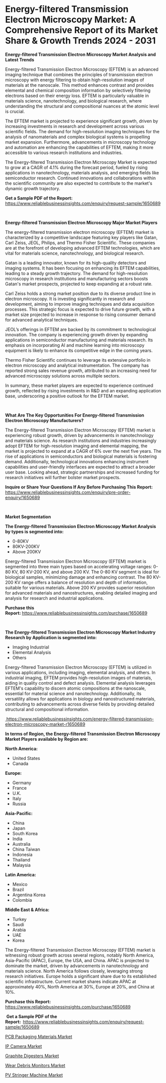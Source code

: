 <p><h1>Energy-filtered Transmission Electron Microscopy Market: A Comprehensive Report of its Market Share & Growth Trends 2024 - 2031</h1></p><p><strong>Energy-filtered Transmission Electron Microscopy Market Analysis and Latest Trends</strong></p>
<p><p>Energy-filtered Transmission Electron Microscopy (EFTEM) is an advanced imaging technique that combines the principles of transmission electron microscopy with energy filtering to obtain high-resolution images of materials at the nanoscale. This method enhances contrast and provides elemental and chemical composition information by selectively filtering electrons based on their energy loss. EFTEM is particularly valuable in materials science, nanotechnology, and biological research, where understanding the structural and compositional nuances at the atomic level is crucial.</p><p>The EFTEM market is projected to experience significant growth, driven by increasing investments in research and development across various scientific fields. The demand for high-resolution imaging techniques for the analysis of nanomaterials and complex biological systems is propelling market expansion. Furthermore, advancements in microscopy technology and automation are enhancing the capabilities of EFTEM, making it more accessible to various research institutions and industries.</p><p>The Energy-filtered Transmission Electron Microscopy Market is expected to grow at a CAGR of 4.1% during the forecast period, fueled by rising applications in nanotechnology, materials analysis, and emerging fields like semiconductor research. Continued innovations and collaborations within the scientific community are also expected to contribute to the market's dynamic growth trajectory.</p></p>
<p><strong>Get a Sample PDF of the Report:&nbsp;</strong> <a href="https://www.reliablebusinessinsights.com/enquiry/request-sample/1650689?utm_campaign=39&utm_medium=2&utm_source=Github&utm_content=ia&utm_term=03102024&utm_id=energy-filtered-transmission-electron-microscopy">https://www.reliablebusinessinsights.com/enquiry/request-sample/1650689</a></p>
<p>&nbsp;</p>
<p><strong>Energy-filtered Transmission Electron Microscopy Major Market Players</strong></p>
<p><p>The energy-filtered transmission electron microscopy (EFTEM) market is characterized by a competitive landscape featuring key players like Gatan, Carl Zeiss, JEOL, Philips, and Thermo Fisher Scientific. These companies are at the forefront of developing advanced EFTEM technologies, which are vital for materials science, nanotechnology, and biological research.</p><p>Gatan is a leading innovator, known for its high-quality detectors and imaging systems. It has been focusing on enhancing its EFTEM capabilities, leading to a steady growth trajectory. The demand for high-resolution microscopy in research institutions and manufacturing sectors boosts Gatan's market prospects, projected to keep expanding at a robust rate.</p><p>Carl Zeiss holds a strong market position due to its diverse product line in electron microscopy. It is investing significantly in research and development, aiming to improve imaging techniques and data acquisition processes. This strategic focus is expected to drive future growth, with a market size projected to increase in response to rising consumer demand for advanced analytical techniques.</p><p>JEOL’s offerings in EFTEM are backed by its commitment to technological innovation. The company is experiencing growth driven by expanding applications in semiconductor manufacturing and materials research. Its emphasis on incorporating AI and machine learning into microscopy equipment is likely to enhance its competitive edge in the coming years.</p><p>Thermo Fisher Scientific continues to leverage its extensive portfolio in electron microscopy and analytical instrumentation. The company has reported strong sales revenue growth, attributed to an increasing need for advanced microscopy solutions across multiple sectors.</p><p>In summary, these market players are expected to experience continued growth, reflected by rising investments in R&D and an expanding application base, underscoring a positive outlook for the EFTEM market.</p></p>
<p>&nbsp;</p>
<p><strong>What Are The Key Opportunities For Energy-filtered Transmission Electron Microscopy Manufacturers?</strong></p>
<p><p>The Energy-filtered Transmission Electron Microscopy (EFTEM) market is experiencing robust growth, driven by advancements in nanotechnology and materials science. As research institutions and industries increasingly adopt EFTEM for high-resolution imaging and elemental mapping, the market is projected to expand at a CAGR of 6% over the next five years. The rise of applications in semiconductors and biological materials is fostering demand. Additionally, technological innovations enhancing instrument capabilities and user-friendly interfaces are expected to attract a broader user base. Looking ahead, strategic partnerships and increased funding for research initiatives will further bolster market prospects.</p></p>
<p><strong>Inquire or Share Your Questions If Any Before Purchasing This Report:</strong> <a href="https://www.reliablebusinessinsights.com/enquiry/pre-order-enquiry/1650689?utm_campaign=39&utm_medium=2&utm_source=Github&utm_content=ia&utm_term=03102024&utm_id=energy-filtered-transmission-electron-microscopy">https://www.reliablebusinessinsights.com/enquiry/pre-order-enquiry/1650689</a></p>
<p>&nbsp;</p>
<p><strong>Market Segmentation</strong></p>
<p><strong>The Energy-filtered Transmission Electron Microscopy Market Analysis by types is segmented into:</strong></p>
<p><ul><li>0-80KV</li><li>80KV-200KV</li><li>Above 200KV</li></ul></p>
<p><p>Energy-filtered Transmission Electron Microscopy (EFTEM) market is segmented into three main types based on accelerating voltage ranges: 0-80 KV, 80 KV-200 KV, and above 200 KV. The 0-80 KV segment is ideal for biological samples, minimizing damage and enhancing contrast. The 80 KV-200 KV range offers a balance of resolution and depth of information, suitable for various materials. Above 200 KV provides superior resolution for advanced materials and nanostructures, enabling detailed imaging and analysis for research and industrial applications.</p></p>
<p><strong>Purchase this Report:&nbsp;</strong><a href="https://www.reliablebusinessinsights.com/purchase/1650689?utm_campaign=39&utm_medium=2&utm_source=Github&utm_content=ia&utm_term=03102024&utm_id=energy-filtered-transmission-electron-microscopy">https://www.reliablebusinessinsights.com/purchase/1650689</a></p>
<p>&nbsp;</p>
<p><strong>The Energy-filtered Transmission Electron Microscopy Market Industry Research by Application is segmented into:</strong></p>
<p><ul><li>Imaging Industrial</li><li>Elemental Analysis</li><li>Others</li></ul></p>
<p><p>Energy-filtered Transmission Electron Microscopy (EFTEM) is utilized in various applications, including imaging, elemental analysis, and others. In industrial imaging, EFTEM provides high-resolution images of materials, aiding in quality control and defect analysis. Elemental analysis leverages EFTEM's capability to discern atomic compositions at the nanoscale, essential for material science and nanotechnology. Additionally, its versatility allows for applications in biology and nanostructured materials, contributing to advancements across diverse fields by providing detailed structural and compositional information.</p></p>
<p><a href="https://www.reliablebusinessinsights.com/energy-filtered-transmission-electron-microscopy-market-r1650689?utm_campaign=39&utm_medium=2&utm_source=Github&utm_content=ia&utm_term=03102024&utm_id=energy-filtered-transmission-electron-microscopy">&nbsp;https://www.reliablebusinessinsights.com/energy-filtered-transmission-electron-microscopy-market-r1650689</a></p>
<p><strong>In terms of Region, the Energy-filtered Transmission Electron Microscopy Market Players available by Region are:</strong></p>
<p>
    <p> <strong> North America: </strong>
        <ul>
            <li>United States</li>
            <li>Canada</li>
        </ul>
        </p> 
    <p> <strong> Europe: </strong>
        <ul>
            <li>Germany</li>
            <li>France</li>
            <li>U.K.</li>
            <li>Italy</li>
            <li>Russia</li>
        </ul>
        </p> 
    <p> <strong> Asia-Pacific: </strong>
        <ul>
            <li>China</li>
            <li>Japan</li>
            <li>South Korea</li>
            <li>India</li>
            <li>Australia</li>
            <li>China Taiwan</li>
            <li>Indonesia</li>
            <li>Thailand</li>
            <li>Malaysia</li>
        </ul>
        </p> 
    <p> <strong> Latin America: </strong>
        <ul>
            <li>Mexico</li>
            <li>Brazil</li>
            <li>Argentina Korea</li>
            <li>Colombia</li>
        </ul>
        </p> 
    <p> <strong> Middle East & Africa: </strong>
        <ul>
            <li>Turkey</li>
            <li>Saudi</li>
            <li>Arabia</li>
            <li>UAE</li>
            <li>Korea</li>
        </ul>
    </p>
    </p>
<p><p>The Energy-filtered Transmission Electron Microscopy (EFTEM) market is witnessing robust growth across several regions, notably North America, Asia-Pacific (APAC), Europe, the USA, and China. APAC is projected to dominate the market, driven by advancements in nanotechnology and materials science. North America follows closely, leveraging strong research initiatives. Europe holds a significant share due to its established scientific infrastructure. Current market shares indicate APAC at approximately 40%, North America at 30%, Europe at 20%, and China at 10%.</p></p>
<p><strong>Purchase this Report: </strong><a href="https://www.reliablebusinessinsights.com/purchase/1650689?utm_campaign=39&utm_medium=2&utm_source=Github&utm_content=ia&utm_term=03102024&utm_id=energy-filtered-transmission-electron-microscopy">https://www.reliablebusinessinsights.com/purchase/1650689</a></p>
<p>&nbsp;<strong>Get a Sample PDF of the Report:&nbsp;&nbsp;</strong><a href="https://www.reliablebusinessinsights.com/enquiry/request-sample/1650689?utm_campaign=39&utm_medium=2&utm_source=Github&utm_content=ia&utm_term=03102024&utm_id=energy-filtered-transmission-electron-microscopy">https://www.reliablebusinessinsights.com/enquiry/request-sample/1650689</a></p>
<p><strong></strong></p>
<p><p><a href="https://github.com/DenisePatterson586/Market-Research-Report-List-1/blob/main/pcb-packaging-materials-market.md?utm_campaign=39&utm_medium=2&utm_source=Github&utm_content=ia&utm_term=03102024&utm_id=energy-filtered-transmission-electron-microscopy">PCB Packaging Materials Market</a></p><p><a href="https://www.linkedin.com/pulse/what-factors-influence-ip-camera-market-coming-years-product-gzq8e?trackingId=1Egdt8E8SsSUUeHLZl2cNQ%3D%3D&utm_campaign=39&utm_medium=2&utm_source=Github&utm_content=ia&utm_term=03102024&utm_id=energy-filtered-transmission-electron-microscopy">IP Camera Market</a></p><p><a href="https://issuu.com/reportprime-2/docs/graphite-digesters-market-size-2030_3892dd9ce90c7f?utm_campaign=39&utm_medium=2&utm_source=Github&utm_content=ia&utm_term=03102024&utm_id=energy-filtered-transmission-electron-microscopy">Graphite Digesters Market</a></p><p><a href="https://github.com/MegiMusaj575/Market-Research-Report-List-1/blob/main/wear-debris-monitors-market.md?utm_campaign=39&utm_medium=2&utm_source=Github&utm_content=ia&utm_term=03102024&utm_id=energy-filtered-transmission-electron-microscopy">Wear Debris Monitors Market</a></p><p><a href="https://issuu.com/reportprime-2/docs/pv-stringer-machine-market-size-203_d7ea3860074c1b?utm_campaign=39&utm_medium=2&utm_source=Github&utm_content=ia&utm_term=03102024&utm_id=energy-filtered-transmission-electron-microscopy">PV Stringer Machine Market</a></p></p>